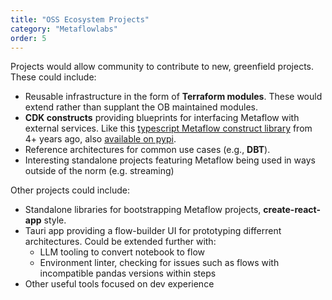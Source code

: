 ```yaml
---
title: "OSS Ecosystem Projects"
category: "Metaflowlabs"
order: 5
---
```


Projects would allow community to contribute to new, greenfield projects. These could include:

- Reusable infrastructure in the form of **Terraform modules**. These would extend rather than supplant the OB maintained modules.
- **CDK constructs** providing blueprints for interfacing Metaflow with external services. Like this [typescript Metaflow construct library](https://github.com/bcgalvin/metaflow-cdk) from 4+ years ago, also [available on pypi](https://pypi.org/project/cdk-metaflow/).
- Reference architectures for common use cases (e.g., **DBT**).
- Interesting standalone projects featuring Metaflow being used in ways outside of the norm (e.g. streaming)

Other projects could include:

- Standalone libraries for bootstrapping Metaflow projects, **create-react-app** style.
- Tauri app providing a flow-builder UI for prototyping differrent architectures. Could be extended further with: 
  - LLM tooling to convert notebook to flow
  - Environment linter, checking for issues such as flows with incompatible pandas versions within steps
- Other useful tools focused on dev experience 
